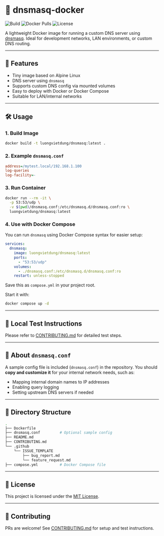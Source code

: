 # 🧭 dnsmasq-docker

![Build](https://github.com/martin-mfv/dnsmasq-docker/actions/workflows/release.yml/badge.svg)
![Docker Pulls](https://img.shields.io/docker/pulls/luongvietdung/dnsmasq)
![License](https://img.shields.io/github/license/martin-mfv/dnsmasq-docker)

A lightweight Docker image for running a custom DNS server using [dnsmasq](https://thekelleys.org.uk/dnsmasq/doc.html).
Ideal for development networks, LAN environments, or custom DNS routing.

---

## 🚀 Features

- Tiny image based on Alpine Linux
- DNS server using `dnsmasq`
- Supports custom DNS config via mounted volumes
- Easy to deploy with Docker or Docker Compose
- Suitable for LAN/internal networks

---

## 🛠️ Usage

### 1. Build Image

```bash
docker build -t luongvietdung/dnsmasq:latest .
```

### 2. Example `dnsmasq.conf`

```ini
address=/mytest.local/192.168.1.100
log-queries
log-facility=-
```

### 3. Run Container

```bash
docker run --rm -it \
  -p 53:53/udp \
  -v $(pwd)/dnsmasq.conf:/etc/dnsmasq.d/dnsmasq.conf:ro \
  luongvietdung/dnsmasq:latest
```

### 4. Use with Docker Compose

You can run `dnsmasq` using Docker Compose syntax for easier setup:

```yaml
services:
  dnsmasq:
    image: luongvietdung/dnsmasq:latest
    ports:
      - "53:53/udp"
    volumes:
      - ./dnsmasq.conf:/etc/dnsmasq.d/dnsmasq.conf:ro
    restart: unless-stopped
```

Save this as `compose.yml` in your project root.

Start it with:

```bash
docker compose up -d
```

---

## 🧪 Local Test Instructions

Please refer to [CONTRIBUTING.md](./CONTRIBUTING.md) for detailed test steps.

---

## 📝 About `dnsmasq.conf`

A sample config file is included (`dnsmasq.conf`) in the repository.
You should **copy and customize it** for your internal network needs, such as:

- Mapping internal domain names to IP addresses
- Enabling query logging
- Setting upstream DNS servers if needed

---

## 📁 Directory Structure

```bash
.
├── Dockerfile
├── dnsmasq.conf         # Optional sample config
├── README.md
├── CONTRIBUTING.md
└── .github
    └── ISSUE_TEMPLATE
        ├── bug_report.md
        └── feature_request.md
├── compose.yml          # Docker Compose file
```

---

## 📄 License

This project is licensed under the [MIT License](./LICENSE).

---

## 🤝 Contributing

PRs are welcome! See [CONTRIBUTING.md](./CONTRIBUTING.md) for setup and test instructions.
